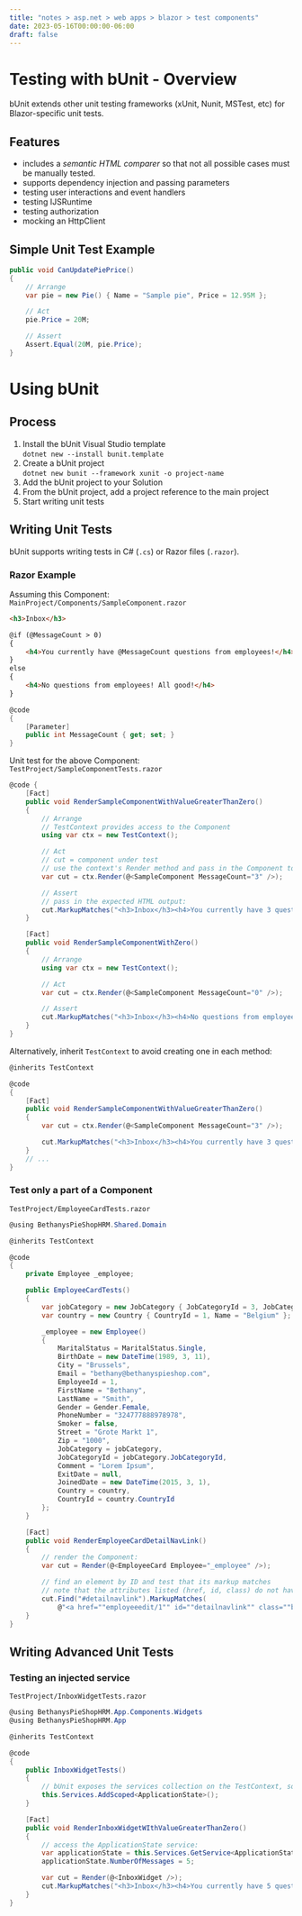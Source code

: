 ```yaml
---
title: "notes > asp.net > web apps > blazor > test components"
date: 2023-05-16T00:00:00-06:00
draft: false
---
```


<style>
    r { color: red }
    o { color: orange }
    g { color: green }
</style>

# Testing with bUnit - Overview
bUnit extends other unit testing frameworks (xUnit, Nunit, MSTest, etc) for Blazor-specific unit tests.

## Features
- includes a *semantic HTML comparer* so that not all possible cases must be manually tested.
- supports dependency injection and passing parameters
- testing user interactions and event handlers
- testing IJSRuntime
- testing authorization
- mocking an HttpClient

## Simple Unit Test Example
```cs
public void CanUpdatePiePrice() 
{
    // Arrange
    var pie = new Pie() { Name = "Sample pie", Price = 12.95M };

    // Act
    pie.Price = 20M;

    // Assert
    Assert.Equal(20M, pie.Price);
}
```

# Using bUnit
## Process
1. Install the bUnit Visual Studio template  
    `dotnet new --install bunit.template`
2. Create a bUnit project  
    `dotnet new bunit --framework xunit -o project-name`
3. Add the bUnit project to your Solution
4. From the bUnit project, add a project reference to the main project
5. Start writing unit tests  

## Writing Unit Tests
bUnit supports writing tests in C# (`.cs`) or Razor files (`.razor`).

### Razor Example
Assuming this Component:  
`MainProject/Components/SampleComponent.razor`
```html
<h3>Inbox</h3>

@if (@MessageCount > 0)
{
    <h4>You currently have @MessageCount questions from employees!</h4>
}
else
{
    <h4>No questions from employees! All good!</h4>
}
```
```cs
@code
{
    [Parameter]
    public int MessageCount { get; set; }
}
```

Unit test for the above Component:  
`TestProject/SampleComponentTests.razor`
```cs
@code {
    [Fact]
    public void RenderSampleComponentWithValueGreaterThanZero()
    {
        // Arrange
        // TestContext provides access to the Component
        using var ctx = new TestContext();

        // Act
        // cut = component under test
        // use the context's Render method and pass in the Component to be tested, including a test value for the MessageCount parameter:
        var cut = ctx.Render(@<SampleComponent MessageCount="3" />);

        // Assert
        // pass in the expected HTML output:
        cut.MarkupMatches("<h3>Inbox</h3><h4>You currently have 3 questions from employees!</h4>"); 
    }

    [Fact]
    public void RenderSampleComponentWithZero()
    {
        // Arrange
        using var ctx = new TestContext();

        // Act
        var cut = ctx.Render(@<SampleComponent MessageCount="0" />);

        // Assert
        cut.MarkupMatches("<h3>Inbox</h3><h4>No questions from employees! All good!</h4>"); 
    }
}
```

Alternatively, inherit `TestContext` to avoid creating one in each method:
```cs
@inherits TestContext

@code
{
    [Fact]
    public void RenderSampleComponentWithValueGreaterThanZero()
    {
        var cut = ctx.Render(@<SampleComponent MessageCount="3" />);

        cut.MarkupMatches("<h3>Inbox</h3><h4>You currently have 3 questions from employees!</h4>"); 
    }
    // ...
}
```

### Test only a part of a Component
`TestProject/EmployeeCardTests.razor`
```cs
@using BethanysPieShopHRM.Shared.Domain

@inherits TestContext

@code 
{
    private Employee _employee;

    public EmployeeCardTests()
    {
        var jobCategory = new JobCategory { JobCategoryId = 3, JobCategoryName = "Management" };
        var country = new Country { CountryId = 1, Name = "Belgium" };

        _employee = new Employee()
        {
            MaritalStatus = MaritalStatus.Single,
            BirthDate = new DateTime(1989, 3, 11),
            City = "Brussels",
            Email = "bethany@bethanyspieshop.com",
            EmployeeId = 1,
            FirstName = "Bethany",
            LastName = "Smith",
            Gender = Gender.Female,
            PhoneNumber = "324777888978978",
            Smoker = false,
            Street = "Grote Markt 1",
            Zip = "1000",
            JobCategory = jobCategory,
            JobCategoryId = jobCategory.JobCategoryId,
            Comment = "Lorem Ipsum",
            ExitDate = null,
            JoinedDate = new DateTime(2015, 3, 1),
            Country = country,
            CountryId = country.CountryId
        };
    }

    [Fact]
    public void RenderEmployeeCardDetailNavLink()
    {
        // render the Component:
        var cut = Render(@<EmployeeCard Employee="_employee" />);

        // find an element by ID and test that its markup matches
        // note that the attributes listed (href, id, class) do not have to be in the same order as in the code:
        cut.Find("#detailnavlink").MarkupMatches(
            @"<a href=""employeeedit/1"" id=""detailnavlink"" class=""btn btn-outline-primary btn-sm mb-1"">Edit employee</a>");
    }
}
```

## Writing Advanced Unit Tests
### Testing an injected service
`TestProject/InboxWidgetTests.razor`
```cs
@using BethanysPieShopHRM.App.Components.Widgets
@using BethanysPieShopHRM.App

@inherits TestContext

@code
{
    public InboxWidgetTests() 
    {
        // bUnit exposes the services collection on the TestContext, so services can be injected into the test:
        this.Services.AddScoped<ApplicationState>();
    }

    [Fact]
    public void RenderInboxWidgetWIthValueGreaterThanZero()
    {
        // access the ApplicationState service:
        var applicationState = this.Services.GetService<ApplicationState>();
        applicationState.NumberOfMessages = 5;

        var cut = Render(@<InboxWidget />);
        cut.MarkupMatches("<h3>Inbox</h3><h4>You currently have 5 questions from employees!</h4>");
    }
}
```